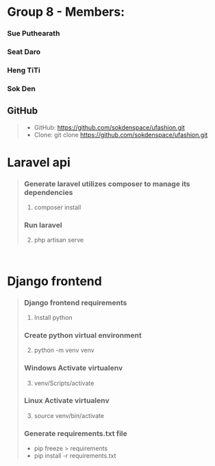 # Group 8 - Members:
### Sue Puthearath
### Seat Daro
### Heng TiTi
### Sok Den

## GitHub
> - GitHub: https://github.com/sokdenspace/ufashion.git
> - Clone: git clone https://github.com/sokdenspace/ufashion.git

# Laravel api
> ### Generate laravel utilizes composer to manage its dependencies
> 1. composer install
> ### Run laravel
> 2. php artisan serve

<br>

# Django frontend
>
> ### Django frontend requirements
> 1. Install python
>
> ### Create python virtual environment
> 2. python -m venv venv
>
> ### Windows Activate virtualenv
> 3. venv/Scripts/activate
>
> ### Linux Activate virtualenv
> 3. source venv/bin/activate
>
> ### Generate requirements.txt file
> - pip freeze > requirements
> - pip install -r requirements.txt
